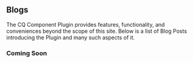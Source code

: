 ## Blogs

The CQ Component Plugin provides features, functionality, and conveniences beyond the scope of this site.  Below is a
list of Blog Posts introducing the Plugin and many such aspects of it.

### Coming Soon